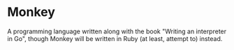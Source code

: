 # Monkey
A programming language written along with the book
"Writing an interpreter in Go", though Monkey will
be written in Ruby (at least, attempt to) instead.
